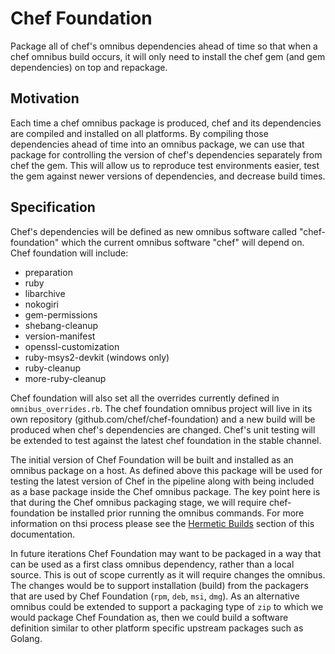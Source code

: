 # Chef Foundation

Package all of chef's omnibus dependencies ahead of time so that when a chef omnibus build occurs, it will only need to install the chef gem (and gem dependencies) on top and repackage.

## Motivation

Each time a chef omnibus package is produced, chef and its dependencies are compiled and installed on all platforms. By compiling those dependencies ahead of time into an omnibus package, we can use that package for controlling the version of chef's dependencies separately from chef the gem. This will allow us to reproduce test environments easier, test the gem against newer versions of dependencies, and decrease build times.

## Specification

Chef's dependencies will be defined as new omnibus software called "chef-foundation" which the current omnibus software "chef" will depend on. Chef foundation will include:

* preparation
* ruby
* libarchive
* nokogiri
* gem-permissions
* shebang-cleanup
* version-manifest
* openssl-customization
* ruby-msys2-devkit (windows only)
* ruby-cleanup
* more-ruby-cleanup

Chef foundation will also set all the overrides currently defined in `omnibus_overrides.rb`. The chef foundation omnibus project will live in its own repository (github.com/chef/chef-foundation) and a new build will be produced when chef's dependencies are changed. Chef's unit testing will be extended to test against the latest chef foundation in the stable channel.

The initial version of Chef Foundation will be built and installed as an omnibus package on a host. As defined above
this package will be used for testing the latest version of Chef in the pipeline along with being included as a base
package inside the Chef omnibus package. The key point here is that during the Chef omnibus packaging stage, we will
require chef-foundation be installed prior running the omnibus commands. For more information on thsi process please see
the [Hermetic Builds](./hermetic_builds.md) section of this documentation.

In future iterations Chef Foundation may want to be packaged in a way that can be used as a first class omnibus
dependency, rather than a local source. This is out of scope currently as it will require changes the omnibus. The
changes would be to support installation (build) from the packagers that are used by Chef Foundation (`rpm`, `deb`,
`msi`, `dmg`). As an alternative omnibus could be extended to support a packaging type of `zip` to which we would
package Chef Foundation as, then we could build a software definition similar to other platform specific upstream
packages such as Golang.
